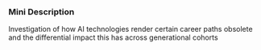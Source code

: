 ### Mini Description

Investigation of how AI technologies render certain career paths obsolete and the differential impact this has across generational cohorts
